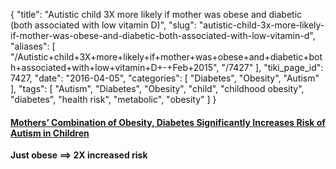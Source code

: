 {
    "title": "Autistic child 3X more likely if mother was obese and diabetic (both associated with low vitamin D)",
    "slug": "autistic-child-3x-more-likely-if-mother-was-obese-and-diabetic-both-associated-with-low-vitamin-d",
    "aliases": [
        "/Autistic+child+3X+more+likely+if+mother+was+obese+and+diabetic+both+associated+with+low+vitamin+D+-+Feb+2015",
        "/7427"
    ],
    "tiki_page_id": 7427,
    "date": "2016-04-05",
    "categories": [
        "Diabetes",
        "Obesity",
        "Autism"
    ],
    "tags": [
        "Autism",
        "Diabetes",
        "Obesity",
        "child",
        "childhood obesity",
        "diabetes",
        "health risk",
        "metabolic",
        "obesity"
    ]
}


#### [Mothers’ Combination of Obesity, Diabetes Significantly Increases Risk of Autism in Children](http://dgnews.docguide.com/mothers-combination-obesity-diabetes-significantly-increases-risk-autism-children?overlay=2&nl_ref=newsletter&pk_campaign=newsletter)

 **Just obese ==> 2X increased risk**